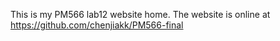 This is my PM566 lab12 website home. 
The website is online at https://github.com/chenjiakk/PM566-final